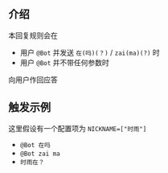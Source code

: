 <!-- markdownlint-disable MD041 -->

## 介绍

本回复规则会在

- 用户 `@Bot` 并发送 `在(吗)(？)` / `zai(ma)(?)` 时
- 用户 `@Bot` 并不带任何参数时

向用户作回应答

## 触发示例

这里假设有一个配置项为 `NICKNAME=["时雨"]`

- `@Bot 在吗`
- `@Bot zai ma`
- `时雨在？`
